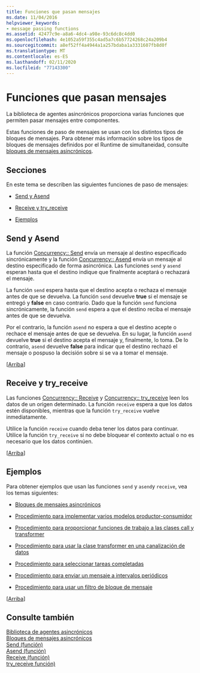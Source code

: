```yaml
---
title: Funciones que pasan mensajes
ms.date: 11/04/2016
helpviewer_keywords:
- message passing functions
ms.assetid: 42477c9e-a8a6-4dc4-a98e-93c6dc8c4dd0
ms.openlocfilehash: 4e1052a59f355c4ad5a7c6b57724268c24a209b4
ms.sourcegitcommit: a8ef52ff4a4944a1a257bdaba1a3331607fb8d0f
ms.translationtype: MT
ms.contentlocale: es-ES
ms.lasthandoff: 02/11/2020
ms.locfileid: "77143300"
---
```

# <a name="message-passing-functions"></a>Funciones que pasan mensajes

La biblioteca de agentes asincrónicos proporciona varias funciones que permiten pasar mensajes entre componentes.

Estas funciones de paso de mensajes se usan con los distintos tipos de bloques de mensajes. Para obtener más información sobre los tipos de bloques de mensajes definidos por el Runtime de simultaneidad, consulte [bloques de mensajes asincrónicos](../../parallel/concrt/asynchronous-message-blocks.md).

## <a name="top"></a> Secciones

En este tema se describen las siguientes funciones de paso de mensajes:

- [Send y Asend](#send)

- [Receive y try_receive](#receive)

- [Ejemplos](#examples)

## <a name="send"></a>Send y Asend

La función [Concurrency:: Send](reference/concurrency-namespace-functions.md#send) envía un mensaje al destino especificado sincrónicamente y la función [Concurrency:: Asend](reference/concurrency-namespace-functions.md#asend) envía un mensaje al destino especificado de forma asincrónica. Las funciones `send` y `asend` esperan hasta que el destino indique que finalmente aceptará o rechazará el mensaje.

La función `send` espera hasta que el destino acepta o rechaza el mensaje antes de que se devuelva. La función `send` devuelve **true** si el mensaje se entregó y **false** en caso contrario. Dado que la función `send` funciona sincrónicamente, la función `send` espera a que el destino reciba el mensaje antes de que se devuelva.

Por el contrario, la función `asend` no espera a que el destino acepte o rechace el mensaje antes de que se devuelva. En su lugar, la función `asend` devuelve **true** si el destino acepta el mensaje y, finalmente, lo toma. De lo contrario, `asend` devuelve **false** para indicar que el destino rechazó el mensaje o pospuso la decisión sobre si se va a tomar el mensaje.

[[Arriba](#top)]

## <a name="receive"></a>Receive y try_receive

Las funciones [Concurrency:: Receive](reference/concurrency-namespace-functions.md#receive) y [Concurrency:: try_receive](reference/concurrency-namespace-functions.md#try_receive) leen los datos de un origen determinado. La función `receive` espera a que los datos estén disponibles, mientras que la función `try_receive` vuelve inmediatamente.

Utilice la función `receive` cuando deba tener los datos para continuar. Utilice la función `try_receive` si no debe bloquear el contexto actual o no es necesario que los datos continúen.

[[Arriba](#top)]

## <a name="examples"></a> Ejemplos

Para obtener ejemplos que usan las funciones `send` y `asend`y `receive`, vea los temas siguientes:

- [Bloques de mensajes asincrónicos](../../parallel/concrt/asynchronous-message-blocks.md)

- [Procedimiento para implementar varios modelos productor-consumidor](../../parallel/concrt/how-to-implement-various-producer-consumer-patterns.md)

- [Procedimiento para proporcionar funciones de trabajo a las clases call y transformer](../../parallel/concrt/how-to-provide-work-functions-to-the-call-and-transformer-classes.md)

- [Procedimiento para usar la clase transformer en una canalización de datos](../../parallel/concrt/how-to-use-transformer-in-a-data-pipeline.md)

- [Procedimiento para seleccionar tareas completadas](../../parallel/concrt/how-to-select-among-completed-tasks.md)

- [Procedimiento para enviar un mensaje a intervalos periódicos](../../parallel/concrt/how-to-send-a-message-at-a-regular-interval.md)

- [Procedimiento para usar un filtro de bloque de mensaje](../../parallel/concrt/how-to-use-a-message-block-filter.md)

[[Arriba](#top)]

## <a name="see-also"></a>Consulte también

[Biblioteca de agentes asincrónicos](../../parallel/concrt/asynchronous-agents-library.md)<br/>
[Bloques de mensajes asincrónicos](../../parallel/concrt/asynchronous-message-blocks.md)<br/>
[Send (función)](reference/concurrency-namespace-functions.md#send)<br/>
[Asend (función)](reference/concurrency-namespace-functions.md#asend)<br/>
[Receive (función)](reference/concurrency-namespace-functions.md#receive)<br/>
[try_receive función)](reference/concurrency-namespace-functions.md#try_receive)

